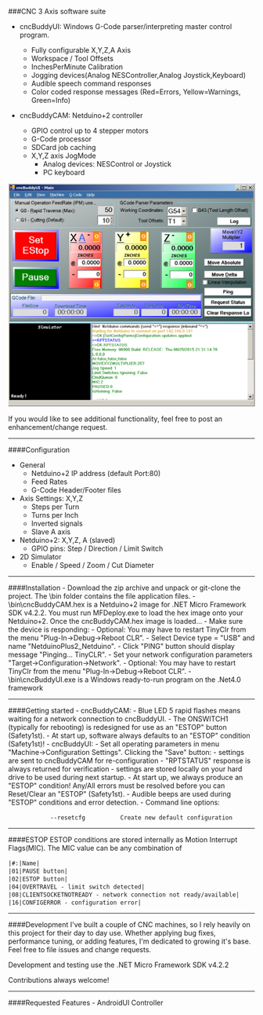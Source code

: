 
###CNC 3 Axis software suite
* cncBuddyUI: Windows G-Code parser/interpreting master control program. 
    - Fully configurable X,Y,Z,A Axis
    - Workspace / Tool Offsets
    - InchesPerMinute Calibration
    - Jogging devices(Analog NESController,Analog Joystick,Keyboard)
    - Audible speech command responses
    - Color coded response messages (Red=Errors, Yellow=Warnings, Green=Info)

* cncBuddyCAM: Netduino+2 controller
    - GPIO control up to 4 stepper motors
    - G-Code processor
    - SDCard job caching
    - X,Y,Z axis JogMode
        - Analog devices: NESControl or Joystick 
        - PC keyboard 

![cncBuddyUI](/images/cncBuddyUI.png)

If you would like to see additional functionality, feel free to post an enhancement/change request.

-----------------------
####Configuration
* General
    - Netduino+2 IP address (default Port:80)
    - Feed Rates
    - G-Code Header/Footer files
* Axis Settings: X,Y,Z
    - Steps per Turn
    - Turns per Inch
    - Inverted signals
    - Slave A axis
* Netduino+2: X,Y,Z, A (slaved)
    - GPIO pins: Step / Direction / Limit Switch
* 2D Simulator
    - Enable / Speed / Zoom / Cut Diameter

-----------------------
####Installation
    - Download the zip archive and unpack or git-clone the project. The \bin folder contains the file application files.
    - \bin\cncBuddyCAM.hex is a Netduino+2 image for .NET Micro Framework SDK v4.2.2.  You must run MFDeploy.exe to load the
	     hex image onto your Netduino+2. Once the cncBuddyCAM.hex image is loaded...
        - Make sure the device is responding: 
            - Optional: You may have to restart TinyClr from the menu "Plug-In->Debug->Reboot CLR".
            - Select Device type = "USB" and name "NetduinoPlus2_Netduino".
            - Click "PING" button should display message "Pinging... TinyCLR".
        - Set your network configuration parameters "Target->Configuration->Network".
            - Optional: You may have to restart TinyClr from the menu "Plug-In->Debug->Reboot CLR".
    - \bin\cncBuddyUI.exe is a Windows ready-to-run program on the .Net4.0 framework
 
-----------------------
####Getting started
    - cncBuddyCAM:
        - Blue LED 5 rapid flashes means waiting for a network connection to cncBuddyUI.
        - The ONSWITCH1 (typically for rebooting) is redesigned for use as an "ESTOP" button (Safety1st).
        - At start up, software always defaults to an "ESTOP" condition (Safety1st)!
    - cncBuddyUI:
        - Set all operating parameters in menu "Machine->Configuration Settings". Clicking the "Save" button:
            - settings are sent to cncBuddyCAM for re-configuration
            - "RPTSTATUS" response is always returned for verification
            - settings are stored locally on your hard drive to be used during next startup.
        - At start up, we always produce an "ESTOP" condition! Any/All errors must be resolved before you can 
		     Reset/Clear an "ESTOP" (Safety1st).
        - Audible beeps are used during "ESTOP" conditions and error detection.
        - Command line options:
~~~~
            --resetcfg			Create new default configuration
~~~~

-----------------------
####ESTOP
ESTOP conditions are stored internally as Motion Interrupt Flags(MIC). The MIC value can be any combination of

	|#:|Name|
	|01|PAUSE button|
	|02|ESTOP button|
	|04|OVERTRAVEL - limit switch detected|
	|08|CLIENTSOCKETNOTREADY - network connection not ready/available|
	|16|CONFIGERROR - configuration error|

-----------------------
####Development
I've built a couple of CNC machines, so I rely heavily on this project for their day to day use.
Whether applying bug fixes, performance tuning, or adding features, I'm dedicated to growing it's base.
Feel free to file issues and change requests.

Development and testing use the .NET Micro Framework SDK v4.2.2

Contributions always welcome!
 
-----------------------
####Requested Features
    - AndroidUI Controller